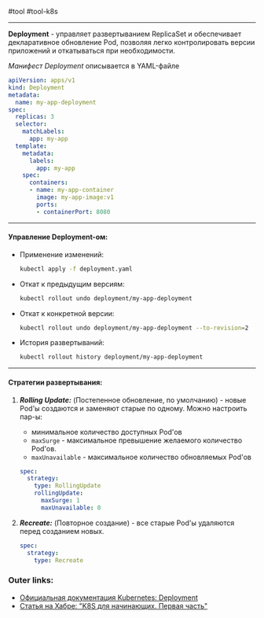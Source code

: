 #tool #tool-k8s

---
**Deployment** - управляет развертыванием ReplicaSet и обеспечивает декларативное обновление Pod, позволяя легко контролировать версии приложений и откатываться при необходимости.

*Манифест Deployment* описывается в YAML-файле
```yaml
apiVersion: apps/v1
kind: Deployment
metadata:
  name: my-app-deployment
spec:
  replicas: 3
  selector:
    matchLabels:
      app: my-app
  template:
    metadata:
      labels:
        app: my-app
    spec:
      containers:
      - name: my-app-container
        image: my-app-image:v1
        ports:
        - containerPort: 8080
```

---
#### **Управление Deployment-ом:**

- Применение изменений:
	```bash
	kubectl apply -f deployment.yaml
	```
- Откат к предыдущим версиям:
	```bash
	kubectl rollout undo deployment/my-app-deployment
	```
- Откат к конкретной версии:
	```bash
	kubectl rollout undo deployment/my-app-deployment --to-revision=2
	```
- История развертываний:
	```bash
	kubectl rollout history deployment/my-app-deployment
	```

---
#### **Стратегии развертывания:**

1. ***Rolling Update:*** (Постепенное обновление, по умолчанию) - новые Pod'ы создаются и заменяют старые по одному. 
	Можно настроить пар-ы:
	- минимальное количество доступных Pod'ов
	- `maxSurge` - максимальное превышение желаемого количество Pod'ов.
	- `maxUnavailable` - максимальное количество обновляемых Pod'ов
	```yaml
	spec:
	  strategy:
	    type: RollingUpdate
	    rollingUpdate:
	      maxSurge: 1
	      maxUnavailable: 0
	```

2. ***Recreate:*** (Повторное создание) - все старые Pod'ы удаляются перед созданием новых. 
	```yaml
	spec:
	  strategy:
	    type: Recreate
	```

### Outer links:
- [Официальная документация Kubernetes: Deployment](https://kubernetes.io/ru/docs/concepts/workloads/controllers/deployment/)
- [Статья на Хабре: "K8S для начинающих. Первая часть"](https://habr.com/ru/articles/589415/)